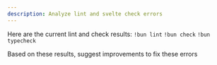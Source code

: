 ```yaml
---
description: Analyze lint and svelte check errors
---
```


Here are the current lint and check results:
`!bun lint`
`!bun check`
`!bun typecheck`

Based on these results, suggest improvements to fix these errors
